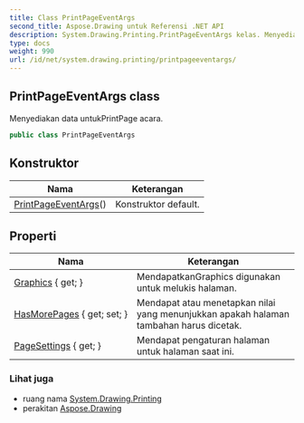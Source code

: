 ```yaml
---
title: Class PrintPageEventArgs
second_title: Aspose.Drawing untuk Referensi .NET API
description: System.Drawing.Printing.PrintPageEventArgs kelas. Menyediakan data untukPrintPage acara.
type: docs
weight: 990
url: /id/net/system.drawing.printing/printpageeventargs/
---
```

## PrintPageEventArgs class

Menyediakan data untukPrintPage acara.

```csharp
public class PrintPageEventArgs
```

## Konstruktor

| Nama | Keterangan |
| --- | --- |
| [PrintPageEventArgs](printpageeventargs/)() | Konstruktor default. |

## Properti

| Nama | Keterangan |
| --- | --- |
| [Graphics](../../system.drawing.printing/printpageeventargs/graphics/) { get; } | MendapatkanGraphics digunakan untuk melukis halaman. |
| [HasMorePages](../../system.drawing.printing/printpageeventargs/hasmorepages/) { get; set; } | Mendapat atau menetapkan nilai yang menunjukkan apakah halaman tambahan harus dicetak. |
| [PageSettings](../../system.drawing.printing/printpageeventargs/pagesettings/) { get; } | Mendapat pengaturan halaman untuk halaman saat ini. |

### Lihat juga

* ruang nama [System.Drawing.Printing](../../system.drawing.printing/)
* perakitan [Aspose.Drawing](../../)


